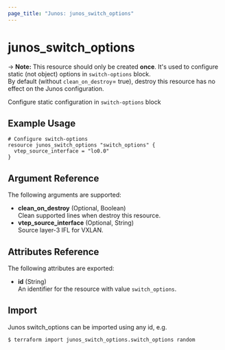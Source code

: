 ```yaml
---
page_title: "Junos: junos_switch_options"
---
```


# junos_switch_options

-> **Note:** This resource should only be created **once**.
It's used to configure static (not object) options in `switch-options` block.  
By default (without `clean_on_destroy`= true), destroy this resource has no effect on the Junos configuration.

Configure static configuration in `switch-options` block

## Example Usage

```hcl
# Configure switch-options
resource junos_switch_options "switch_options" {
  vtep_source_interface = "lo0.0"
}
```

## Argument Reference

The following arguments are supported:

- **clean_on_destroy** (Optional, Boolean)  
  Clean supported lines when destroy this resource.
- **vtep_source_interface** (Optional, String)  
  Source layer-3 IFL for VXLAN.

## Attributes Reference

The following attributes are exported:

- **id** (String)  
  An identifier for the resource with value `switch_options`.

## Import

Junos switch_options can be imported using any id, e.g.

```shell
$ terraform import junos_switch_options.switch_options random
```
